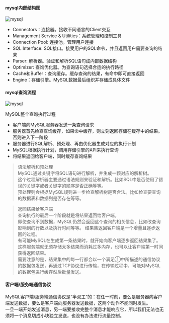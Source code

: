 #### mysql内部结构图
![mysql](https://github.com/tinysKai/JavaNote/blob/master/image/article/2018/0709//mysql.jpg)  
+ Connectors：连接器。接收不同语言的Client交互
+ Management Service & Utilities：系统管理和控制工具
+ Connection Pool: 连接池。管理用户连接
+ SQL Interface: SQL接口。接受用户的SQL命令，并且返回用户需要查询的结果
+ Parser: 解析器。验证和解析SQL语句成内部数据结构
+ Optimizer: 查询优化器。为查询语句选择合适的执行路径
+ Cache和Buffer：查询缓存。缓存查询的结果，有命中即可直接返回
+ Engine：存储引擎。MySQL数据最后组织并存储成具体文件

#### mysql查询流程
![mysql](https://github.com/tinysKai/JavaNote/blob/master/image/article/2018/0709//mysql1.PNG)    

MySQL整个查询执行过程
+ 客户端向MySQL服务器发送一条查询请求
+ 服务器首先检查查询缓存，如果命中缓存，则立刻返回存储在缓存中的结果。否则进入下一阶段
+ 服务器进行SQL解析、预处理、再由优化器生成对应的执行计划
+ MySQL根据执行计划，调用存储引擎的API来执行查询
+ 将结果返回给客户端，同时缓存查询结果

>语法解析和预处理  
MySQL通过关键字将SQL语句进行解析，并生成一颗对应的解析树。  
这个过程解析器主要通过语法规则来验证和解析。比如SQL中是否使用了错误的关键字或者关键字的顺序是否正确等等。  
预处理则会根据MySQL规则进一步检查解析树是否合法。比如检查要查询的数据表和数据列是否存在等等。

>返回结果给客户端  
查询执行的最后一个阶段就是将结果返回给客户端。  
即使查询不到数据，MySQL仍然会返回这个查询的相关信息，比如改查询影响到的行数以及执行时间等等。
结果集返回客户端是一个增量且逐步返回的过程。  
有可能MySQL在生成第一条结果时，就开始向客户端逐步返回结果集了。  
这样服务端就无须存储太多结果而消耗过多内存，也可以让客户端第一时间获得返回结果。  
需要注意的是，结果集中的每一行都会以一个满足①中所描述的通信协议的数据包发送，再通过TCP协议进行传输，在传输过程中，可能对MySQL的数据包进行缓存然后批量发送。

#### 客户端/服务端通信协议
MySQL客户端/服务端通信协议是“半双工”的：在任一时刻，要么是服务器向客户端发送数据，要么是客户端向服务器发送数据，这两个动作不能同时发生。  
一旦一端开始发送消息，另一端要接收完整个消息才能响应它，所以我们无法也无须将一个消息切成小块独立发送，也没有办法进行流量控制。
